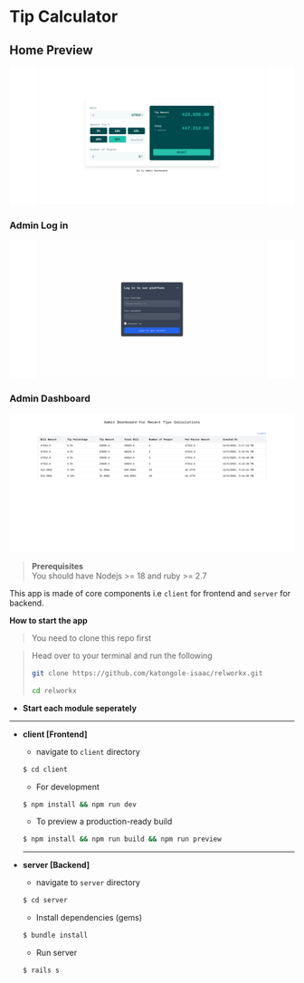# Tip Calculator

## Home Preview

![Home_preview](./home.png)

### Admin Log in

![login](./login.png)

### Admin Dashboard

![Admin Dashboard](./admin.png)

> **Prerequisites**  
> You should have Nodejs >= 18 and ruby >= 2.7

This app is made of core components i.e `client` for frontend and `server` for backend.

**How to start the app**

> You need to clone this repo first

>  Head over to your terminal and run the following
> 
>  ```sh
>  git clone https://github.com/katongole-isaac/relworkx.git
> ```
> 
>  ```sh
>  cd relworkx
>  ```

- **Start each module seperately**

---

- **client [Frontend]**

  - navigate to `client` directory

  ```sh
  $ cd client
  ```

  - For development

  ```sh
  $ npm install && npm run dev
  ```

  - To preview a production-ready build

  ```sh
  $ npm install && npm run build && npm run preview
  ```

  ***

- **server [Backend]**
  - navigate to `server` directory
  ```sh
  $ cd server
  ```
  - Install dependencies (gems)
  ```sh
  $ bundle install
  ```
  - Run server
  ```sh
  $ rails s
  ```
